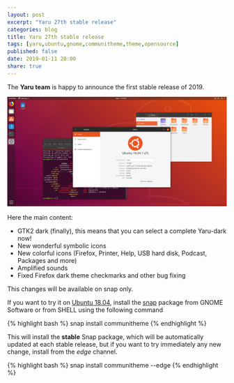 ```yaml
---
layout: post
excerpt: "Yaru 27th stable release"
categories: blog
title: Yaru 27th stable release
tags: [yaru,ubuntu,gnome,communitheme,theme,opensource]
published: false
date: 2019-01-11 20:00
share: true
---
```


The **Yaru team** is happy to announce the first stable release of 2019.

![yaru-release-pic](/images/ubuntu-yaru.png)

Here the main content:

* GTK2 dark (finally), this means that you can select a complete Yaru-dark now!
* New wonderful symbolic icons
* New colorful icons (Firefox, Printer, Help, USB hard disk, Podcast, Packages and more)
* Amplified sounds
* Fixed Firefox dark theme checkmarks and other bug fixing

This changes will be available on snap only.

If you want to try it on [Ubuntu 18.04](https://www.ubuntu.com/download/desktop), install the [snap](https://snapcraft.io/communitheme) package from GNOME Software or from SHELL using the following command

{% highlight bash %}
snap install communitheme
{% endhighlight %}

This will install the **stable** Snap package, which will be automatically updated at each stable release, but if you want to try immediately any new change, install from the *edge* channel.

{% highlight bash %}
snap install communitheme --edge
{% endhighlight %}

